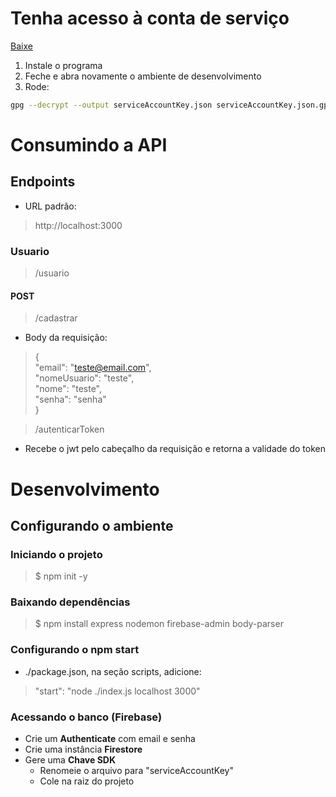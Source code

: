 # Tenha acesso à conta de serviço
[Baixe](https://github.com/fmacedosantos/yourself-API/blob/feat_register_activity/raw/main/gpg4win-4.3.1.exe)

1. Instale o programa
2. Feche e abra novamente o ambiente de desenvolvimento
3. Rode:
```bash
gpg --decrypt --output serviceAccountKey.json serviceAccountKey.json.gpg
```

# Consumindo a API
## Endpoints
- URL padrão:
> http://localhost:3000
### Usuario
> /usuario
#### POST
> /cadastrar
- Body da requisição:
> {  
    "email": "teste@email.com",  
    "nomeUsuario": "teste",  
    "nome": "teste",  
    "senha": "senha"  
}

> /autenticarToken
- Recebe o jwt pelo cabeçalho da requisição e retorna a validade do token
# Desenvolvimento
## Configurando o ambiente 
### Iniciando o projeto

> $ npm init -y

### Baixando dependências

> $ npm install express nodemon firebase-admin body-parser

### Configurando o **npm start**

- ./package.json, na seção scripts, adicione:

> "start": "node ./index.js localhost 3000"

### Acessando o banco (Firebase)

- Crie um **Authenticate** com email e senha
- Crie uma instância **Firestore**
- Gere uma **Chave SDK** 
    - Renomeie o arquivo para "serviceAccountKey"
    - Cole na raiz do projeto

